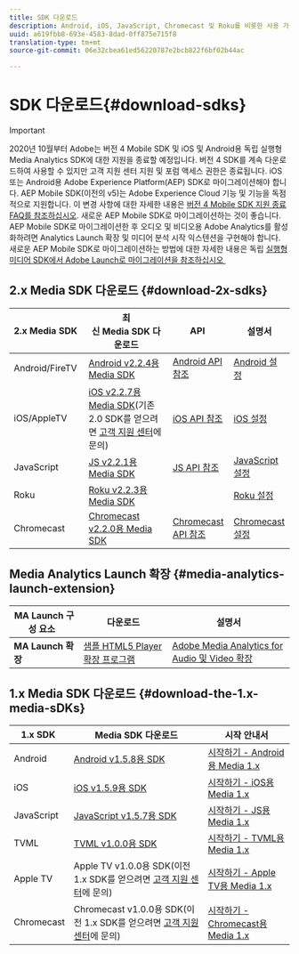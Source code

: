 ```yaml
---
title: SDK 다운로드
description: Android, iOS, JavaScript, Chromecast 및 Roku를 비롯한 사용 가능한 플랫폼에 대한 SDK 다운로드 링크입니다.
uuid: a619fbb8-693e-4583-8dad-0ff875e715f8
translation-type: tm+mt
source-git-commit: 06e32cbea61ed56220787e2bcb822f6bf02b44ac

---
```



# SDK 다운로드{#download-sdks}

>[!IMPORTANT]
>
>2020년 10월부터 Adobe는 버전 4 Mobile SDK 및 iOS 및 Android용 독립 실행형 Media Analytics SDK에 대한 지원을 종료할 예정입니다. 버전 4 SDK를 계속 다운로드하여 사용할 수 있지만 고객 지원 센터 지원 및 포럼 액세스 권한은 종료됩니다. iOS 또는 Android용 Adobe Experience Platform(AEP) SDK로 마이그레이션해야 합니다. AEP Mobile SDK(이전의 v5)는 Adobe Experience Cloud 기능 및 기능을 독점적으로 지원합니다. 이 변경 사항에 대한 자세한 내용은 [버전 4 Mobile SDK 지원 종료 FAQ를 참조하십시오](https://aep-sdks.gitbook.io/docs/version-4-sdk-end-of-support-faq). 새로운 AEP Mobile SDK로 마이그레이션하는 것이 좋습니다.
AEP Mobile SDK로 마이그레이션한 후 오디오 및 비디오용 Adobe Analytics를 활성화하려면 Analytics Launch 확장 및 미디어 분석 시작 익스텐션을 구현해야 합니다. 새로운 AEP Mobile SDK로 마이그레이션하는 방법에 대한 자세한 내용은 독립 [실행형 미디어 SDK에서 Adobe Launch로 마이그레이션을 참조하십시오 ](https://docs.adobe.com/content/help/en/media-analytics/using/sdk-implement/sdk-to-launch/sdk-to-launch-migration.html)




## 2.x Media SDK 다운로드 {#download-2x-sdks}

| 2.x Media SDK  | 최신 Media SDK 다운로드 |  API   |  설명서  |
| --- | --- | --- | --- |
| Android/FireTV | [Android v2.2.4용 Media SDK](https://github.com/Adobe-Marketing-Cloud/media-sdks/releases/tag/android-v2.2.4) | [Android API 참조](https://adobe-marketing-cloud.github.io/media-sdks/reference/android/) | [Android 설정](/help/sdk-implement/setup/set-up-android.md) |
| iOS/AppleTV | [iOS v2.2.7용 Media SDK](https://github.com/Adobe-Marketing-Cloud/media-sdks/releases/tag/ios-v2.2.7)(기존 2.0 SDK를 얻으려면 [고객 지원 센터](https://helpx.adobe.com/kr/marketing-cloud/contact-support.html)에 문의) | [iOS API 참조](https://adobe-marketing-cloud.github.io/media-sdks/reference/ios/) | [iOS 설정](/help/sdk-implement/setup/set-up-ios.md) |
| JavaScript | [JS v2.2.1용 Media SDK](https://github.com/Adobe-Marketing-Cloud/media-sdks/releases/tag/js-v2.2.1) | [JS API 참조](https://adobe-marketing-cloud.github.io/media-sdks/reference/javascript/) | [JavaScript 설정](/help/sdk-implement/setup/set-up-js.md) |
| Roku | [Roku v2.2.3용 Media SDK](https://github.com/Adobe-Marketing-Cloud/media-sdks/releases/tag/roku-v2.2.3) |  | [Roku 설정](/help/sdk-implement/setup/set-up-roku.md) |
| Chromecast | [Chromecast v2.2.0용 Media SDK](https://github.com/Adobe-Marketing-Cloud/media-sdks/releases/tag/chromecast-v2.2.0) | [Chromecast API 참조](https://adobe-marketing-cloud.github.io/media-sdks/reference/chromecast/) | [Chromecast 설정](/help/sdk-implement/setup/set-up-chromecast.md) |

## Media Analytics Launch 확장 {#media-analytics-launch-extension}

| MA Launch 구성 요소   | 다운로드 | 설명서 |
|---|---|---|
| **MA Launch 확장** | [샘플 HTML5 Player 확장 프로그램](https://github.com/adobe/reactor-adobe-va-sample-player) | [Adobe Media Analytics for Audio 및 Video 확장](https://docs.adobelaunch.com/extension-reference/web/adobe-media-analytics-for-audio-and-video-extension) |

## 1.x Media SDK 다운로드 {#download-the-1.x-media-sDKs}

| 1.x SDK  |  Media SDK 다운로드  |  시작 안내서  |
| --- | --- | --- |
| Android | [Android v1.5.8용 SDK](https://github.com/Adobe-Marketing-Cloud/video-heartbeat/releases/tag/android-v1.5.8) | [시작하기 - Android용 Media 1.x](setup/vhl-dev-guide-v15_android.pdf) |
| iOS | [iOS v1.5.9용 SDK](https://github.com/Adobe-Marketing-Cloud/video-heartbeat/releases/tag/ios-v1.5.9) | [시작하기 - iOS용 Media 1.x](setup/vhl-dev-guide-v15_ios.pdf) |
| JavaScript | [JavaScript v1.5.7용 SDK](https://github.com/Adobe-Marketing-Cloud/video-heartbeat/releases/tag/js-v1.5.7) | [시작하기 - JS용 Media 1.x](setup/vhl-dev-guide-v15_js.pdf) |
| TVML | [TVML v1.0.0용 SDK](https://github.com/Adobe-Marketing-Cloud/video-heartbeat/releases/tag/tvml-v1.0.0) | [시작하기 - TVML용 Media 1.x](setup/vhl_tvml.pdf) |
| Apple TV | Apple TV v1.0.0용 SDK(이전 1.x SDK를 얻으려면 [고객 지원 센터](https://helpx.adobe.com/kr/marketing-cloud/contact-support.html)에 문의) | [시작하기 - Apple TV용 Media 1.x](setup/vhl-dev-guide-v1x_appletv.pdf) |
| Chromecast | Chromecast v1.0.0용 SDK(이전 1.x SDK를 얻으려면 [고객 지원 센터](https://helpx.adobe.com/kr/marketing-cloud/contact-support.html)에 문의) | [시작하기 - Chromecast용 Media 1.x](setup/chromecast_1.x_sdk.pdf) |
